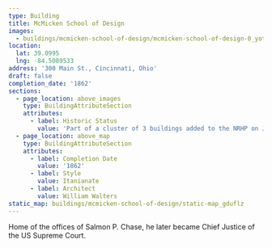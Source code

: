 ```yaml
---
type: Building
title: McMicken School of Design
images:
  - buildings/mcmicken-school-of-design/mcmicken-school-of-design-0_yotym8
location:
  lat: 39.0995
  lng: -84.5089533
address: '300 Main St., Cincinnati, Ohio'
draft: false
completion_date: '1862'
sections:
  - page_location: above_images
    type: BuildingAttributeSection
    attributes:
      - label: Historic Status
        value: 'Part of a cluster of 3 buildings added to the NRHP on July 15, 1983.'
  - page_location: above_map
    type: BuildingAttributeSection
    attributes:
      - label: Completion Date
        value: '1862'
      - label: Style
        value: Itanianate
      - label: Architect
        value: William Walters
static_map: buildings/mcmicken-school-of-design/static-map_gduflz
---
```


Home of the offices of Salmon P. Chase, he later became Chief Justice of the US Supreme Court.
